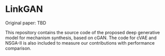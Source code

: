 # LinkGAN

Original paper: TBD
 
This repository contains the source code of the proposed deep generative model for mechanism synthesis, based on cGAN.
The code for cVAE and NSGA-II is also included to measure our contributions with performance comparison.
